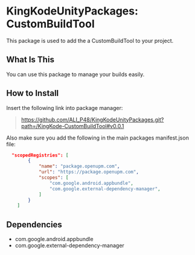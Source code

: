 # KingKodeUnityPackages: CustomBuildTool
This package is used to add the a CustomBuildTool to your project.

## What Is This
You can use this package to manage your builds easily.

## How to Install
Insert the following link into package manager:
> https://github.com/ALI_P48/KingKodeUnityPackages.git?path=/KingKode-CustomBuildTool#v0.0.1


Also make sure you add the following in the main packages manifest.json file:
```json
  "scopedRegistries": [
		{
			"name": "package.openupm.com",
			"url": "https://package.openupm.com",
			"scopes": [
				"com.google.android.appbundle",
				"com.google.external-dependency-manager",
			]
		}
	]
```

## Dependencies
- com.google.android.appbundle
- com.google.external-dependency-manager